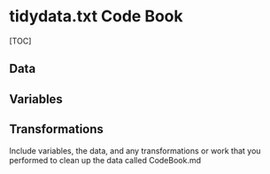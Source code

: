 tidydata.txt Code Book
===================

[TOC]

Data
-----

Variables
-----

Transformations
-----

Include variables, the data, and any transformations or work that you performed to clean up the data called CodeBook.md
